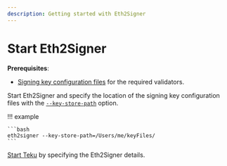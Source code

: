 ```yaml
---
description: Getting started with Eth2Signer
---
```


# Start Eth2Signer

**Prerequisites**:

* [Signing key configuration files] for the required validators.

Start Eth2Signer and specify the location of the signing key configuration files
with the [`--key-store-path`](../../Reference/CLI/CLI-Syntax.md#key-store-path) option.

!!! example

    ```bash
    eth2signer --key-store-path=/Users/me/keyFiles/
    ```

[Start Teku] by specifying the Eth2Signer details.

<!-- Links -->
[Signing key configuration files]: ../Use-Signing-Keys.md
[Start Teku]: https://docs.teku.pegasys.tech/en/latest/HowTo/Get-Started/Use-External-Signer/